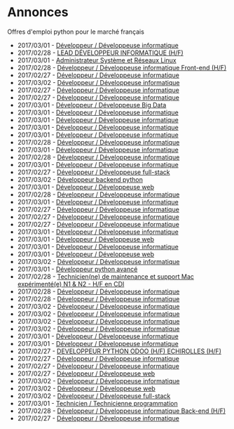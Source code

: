 # Annonces

Offres d'emploi python pour le marché français

* 2017/03/01 - [Développeur / Développeuse informatique](http://www.pyjobs.fr/jobs/details/5073/developpeur-developpeuse-informatique "Développeur / Développeuse informatique")
* 2017/02/28 - [LEAD DÉVELOPPEUR INFORMATIQUE (H/F)](http://www.pyjobs.fr/jobs/details/5058/lead-developpeur-informatique-h-f "LEAD DÉVELOPPEUR INFORMATIQUE (H/F)")
* 2017/03/01 - [Administrateur Système et Réseaux Linux](http://www.pyjobs.fr/jobs/details/5068/administrateur-systeme-et-reseaux-linux "Administrateur Système et Réseaux Linux")
* 2017/02/28 - [Développeur / Développeuse informatique Front-end (H/F)](http://www.pyjobs.fr/jobs/details/5059/developpeur-developpeuse-informatique-front-end-h-f "Développeur / Développeuse informatique Front-end (H/F)")
* 2017/02/27 - [Développeur / Développeuse informatique](http://www.pyjobs.fr/jobs/details/5046/developpeur-developpeuse-informatique "Développeur / Développeuse informatique")
* 2017/03/02 - [Développeur / Développeuse informatique](http://www.pyjobs.fr/jobs/details/5090/developpeur-developpeuse-informatique "Développeur / Développeuse informatique")
* 2017/02/27 - [Développeur / Développeuse informatique](http://www.pyjobs.fr/jobs/details/5048/developpeur-developpeuse-informatique "Développeur / Développeuse informatique")
* 2017/02/27 - [Développeur / Développeuse informatique](http://www.pyjobs.fr/jobs/details/5047/developpeur-developpeuse-informatique "Développeur / Développeuse informatique")
* 2017/03/01 - [Développeur / Développeuse Big Data](http://www.pyjobs.fr/jobs/details/5069/developpeur-developpeuse-big-data "Développeur / Développeuse Big Data")
* 2017/03/01 - [Développeur / Développeuse informatique](http://www.pyjobs.fr/jobs/details/5072/developpeur-developpeuse-informatique "Développeur / Développeuse informatique")
* 2017/03/01 - [Développeur / Développeuse informatique](http://www.pyjobs.fr/jobs/details/5070/developpeur-developpeuse-informatique "Développeur / Développeuse informatique")
* 2017/03/01 - [Développeur / Développeuse informatique](http://www.pyjobs.fr/jobs/details/5071/developpeur-developpeuse-informatique "Développeur / Développeuse informatique")
* 2017/03/01 - [Développeur / Développeuse informatique](http://www.pyjobs.fr/jobs/details/5066/developpeur-developpeuse-informatique "Développeur / Développeuse informatique")
* 2017/02/28 - [Développeur / Développeuse informatique](http://www.pyjobs.fr/jobs/details/5057/developpeur-developpeuse-informatique "Développeur / Développeuse informatique")
* 2017/03/01 - [Développeur / Développeuse informatique](http://www.pyjobs.fr/jobs/details/5065/developpeur-developpeuse-informatique "Développeur / Développeuse informatique")
* 2017/02/28 - [Développeur / Développeuse informatique](http://www.pyjobs.fr/jobs/details/5056/developpeur-developpeuse-informatique "Développeur / Développeuse informatique")
* 2017/03/01 - [Développeur / Développeuse informatique](http://www.pyjobs.fr/jobs/details/5067/developpeur-developpeuse-informatique "Développeur / Développeuse informatique")
* 2017/02/27 - [Développeur / Développeuse full-stack](http://www.pyjobs.fr/jobs/details/5044/developpeur-developpeuse-full-stack "Développeur / Développeuse full-stack")
* 2017/03/02 - [Développeur backend python](http://www.pyjobs.fr/jobs/details/5089/developpeur-backend-python "Développeur backend python")
* 2017/03/01 - [Développeur / Développeuse web](http://www.pyjobs.fr/jobs/details/5064/developpeur-developpeuse-web "Développeur / Développeuse web")
* 2017/02/28 - [Développeur / Développeuse informatique](http://www.pyjobs.fr/jobs/details/5055/developpeur-developpeuse-informatique "Développeur / Développeuse informatique")
* 2017/03/01 - [Développeur / Développeuse informatique](http://www.pyjobs.fr/jobs/details/5063/developpeur-developpeuse-informatique "Développeur / Développeuse informatique")
* 2017/02/27 - [Développeur / Développeuse informatique](http://www.pyjobs.fr/jobs/details/5038/developpeur-developpeuse-informatique "Développeur / Développeuse informatique")
* 2017/02/27 - [Développeur / Développeuse informatique](http://www.pyjobs.fr/jobs/details/5040/developpeur-developpeuse-informatique "Développeur / Développeuse informatique")
* 2017/02/27 - [Développeur / Développeuse informatique](http://www.pyjobs.fr/jobs/details/5039/developpeur-developpeuse-informatique "Développeur / Développeuse informatique")
* 2017/03/01 - [Développeur / Développeuse informatique](http://www.pyjobs.fr/jobs/details/5080/developpeur-developpeuse-informatique "Développeur / Développeuse informatique")
* 2017/03/01 - [Développeur / Développeuse web](http://www.pyjobs.fr/jobs/details/5062/developpeur-developpeuse-web "Développeur / Développeuse web")
* 2017/03/01 - [Développeur / Développeuse informatique](http://www.pyjobs.fr/jobs/details/5079/developpeur-developpeuse-informatique "Développeur / Développeuse informatique")
* 2017/03/01 - [Développeur / Développeuse web](http://www.pyjobs.fr/jobs/details/5061/developpeur-developpeuse-web "Développeur / Développeuse web")
* 2017/03/02 - [Développeur / Développeuse informatique](http://www.pyjobs.fr/jobs/details/5088/developpeur-developpeuse-informatique "Développeur / Développeuse informatique")
* 2017/03/01 - [Développeur python avancé](http://www.pyjobs.fr/jobs/details/5078/developpeur-python-avance "Développeur python avancé")
* 2017/02/28 - [Technicien(ne) de maintenance et support Mac expérimenté(e) N1 & N2 - H/F en CDI](http://www.pyjobs.fr/jobs/details/5053/technicien-ne-de-maintenance-et-support-mac-experimente-e-n1-n2-h-f-en-cdi "Technicien(ne) de maintenance et support Mac expérimenté(e) N1 & N2 - H/F en CDI")
* 2017/02/28 - [Développeur / Développeuse informatique](http://www.pyjobs.fr/jobs/details/5052/developpeur-developpeuse-informatique "Développeur / Développeuse informatique")
* 2017/02/28 - [Développeur / Développeuse informatique](http://www.pyjobs.fr/jobs/details/5054/developpeur-developpeuse-informatique "Développeur / Développeuse informatique")
* 2017/03/02 - [Développeur / Développeuse informatique](http://www.pyjobs.fr/jobs/details/5084/developpeur-developpeuse-informatique "Développeur / Développeuse informatique")
* 2017/03/02 - [Développeur / Développeuse informatique](http://www.pyjobs.fr/jobs/details/5086/developpeur-developpeuse-informatique "Développeur / Développeuse informatique")
* 2017/03/02 - [Développeur / Développeuse informatique](http://www.pyjobs.fr/jobs/details/5085/developpeur-developpeuse-informatique "Développeur / Développeuse informatique")
* 2017/03/02 - [Développeur / Développeuse informatique](http://www.pyjobs.fr/jobs/details/5087/developpeur-developpeuse-informatique "Développeur / Développeuse informatique")
* 2017/03/01 - [Développeur / Développeuse informatique](http://www.pyjobs.fr/jobs/details/5077/developpeur-developpeuse-informatique "Développeur / Développeuse informatique")
* 2017/03/01 - [Développeur / Développeuse informatique](http://www.pyjobs.fr/jobs/details/5076/developpeur-developpeuse-informatique "Développeur / Développeuse informatique")
* 2017/02/27 - [DEVELOPPEUR PYTHON ODOO (H/F) ECHIROLLES (H/F)](http://www.pyjobs.fr/jobs/details/5034/developpeur-python-odoo-h-f-echirolles-h-f "DEVELOPPEUR PYTHON ODOO (H/F) ECHIROLLES (H/F)")
* 2017/02/27 - [Développeur / Développeuse informatique](http://www.pyjobs.fr/jobs/details/5036/developpeur-developpeuse-informatique "Développeur / Développeuse informatique")
* 2017/02/27 - [Développeur / Développeuse informatique](http://www.pyjobs.fr/jobs/details/5035/developpeur-developpeuse-informatique "Développeur / Développeuse informatique")
* 2017/02/27 - [Développeur / Développeuse web](http://www.pyjobs.fr/jobs/details/5037/developpeur-developpeuse-web "Développeur / Développeuse web")
* 2017/03/02 - [Développeur / Développeuse informatique](http://www.pyjobs.fr/jobs/details/5082/developpeur-developpeuse-informatique "Développeur / Développeuse informatique")
* 2017/03/02 - [Développeur / Développeuse web](http://www.pyjobs.fr/jobs/details/5081/developpeur-developpeuse-web "Développeur / Développeuse web")
* 2017/03/02 - [Développeur / Développeuse full-stack](http://www.pyjobs.fr/jobs/details/5083/developpeur-developpeuse-full-stack "Développeur / Développeuse full-stack")
* 2017/03/01 - [Technicien / Technicienne programmation](http://www.pyjobs.fr/jobs/details/5075/technicien-technicienne-programmation "Technicien / Technicienne programmation")
* 2017/02/28 - [Développeur / Développeuse informatique Back-end (H/F)](http://www.pyjobs.fr/jobs/details/5060/developpeur-developpeuse-informatique-back-end-h-f "Développeur / Développeuse informatique Back-end (H/F)")
* 2017/02/27 - [Développeur / Développeuse informatique](http://www.pyjobs.fr/jobs/details/5050/developpeur-developpeuse-informatique "Développeur / Développeuse informatique")

